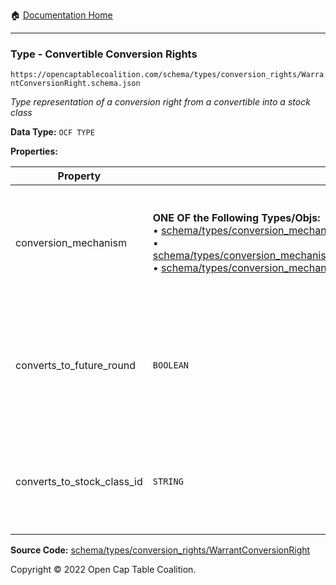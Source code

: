 :house: [Documentation Home](/README.md)

---

### Type - Convertible Conversion Rights

`https://opencaptablecoalition.com/schema/types/conversion_rights/WarrantConversionRight.schema.json`

_Type representation of a conversion right from a convertible into a stock class_

**Data Type:** `OCF TYPE`

**Properties:**

| Property                   | Type                                                                                                                                                                                                                                                                                                                                                                                                                                                                                                                            | Description                                                                                                         | Required   |
| -------------------------- | ------------------------------------------------------------------------------------------------------------------------------------------------------------------------------------------------------------------------------------------------------------------------------------------------------------------------------------------------------------------------------------------------------------------------------------------------------------------------------------------------------------------------------- | ------------------------------------------------------------------------------------------------------------------- | ---------- |
| conversion_mechanism       | **ONE OF the Following Types/Objs:**</br>&bull; [schema/types/conversion_mechanisms/CustomConversionMechanism](/docs/schema/types/conversion_mechanisms/CustomConversionMechanism.md)</br>&bull; [schema/types/conversion_mechanisms/PercentCapitalizationConversionMechanism](/docs/schema/types/conversion_mechanisms/PercentCapitalizationConversionMechanism.md)</br>&bull; [schema/types/conversion_mechanisms/FixedAmountConversionMechanism](/docs/schema/types/conversion_mechanisms/FixedAmountConversionMechanism.md) | What conversion mechanism applies to calculate the number of resulting stock class shares?                          | `REQUIRED` |
| converts_to_future_round   | `BOOLEAN`                                                                                                                                                                                                                                                                                                                                                                                                                                                                                                                       | Is this stock class potentially convertible into a future, as-yet undetermined stock class (e.g. Founder Preferred) | -          |
| converts_to_stock_class_id | `STRING`                                                                                                                                                                                                                                                                                                                                                                                                                                                                                                                        | The identifier of the existing, known stock class this stock class can convert into                                 | -          |

**Source Code:** [schema/types/conversion_rights/WarrantConversionRight](/schema/types/conversion_rights/WarrantConversionRight.schema.json)

Copyright © 2022 Open Cap Table Coalition.
